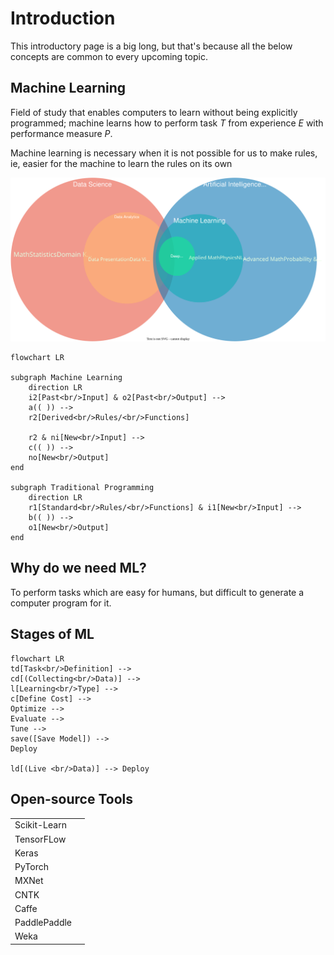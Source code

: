 # Introduction

This introductory page is a big long, but that's because all the below concepts are common to every upcoming topic.

## Machine Learning

Field of study that enables computers to learn without being explicitly programmed; machine learns how to perform task $T$ from experience $E$ with performance measure $P$.

Machine learning is necessary when it is not possible for us to make rules, ie, easier for the machine to learn the rules on its own

![img](./../assets/overview_ai_ml_dl_ds.svg)

```mermaid
flowchart LR

subgraph Machine Learning
	direction LR
	i2[Past<br/>Input] & o2[Past<br/>Output] -->
	a(( )) -->
	r2[Derived<br/>Rules/<br/>Functions]
	
	r2 & ni[New<br/>Input] -->
	c(( )) -->
	no[New<br/>Output]
end

subgraph Traditional Programming
	direction LR
	r1[Standard<br/>Rules/<br/>Functions] & i1[New<br/>Input] -->
	b(( )) -->
	o1[New<br/>Output]
end
```

## Why do we need ML?

To perform tasks which are easy for humans, but difficult to generate a computer program for it.

## Stages of ML

```mermaid
flowchart LR
td[Task<br/>Definition] -->
cd[(Collecting<br/>Data)] -->
l[Learning<br/>Type] -->
c[Define Cost] -->
Optimize -->
Evaluate -->
Tune -->
save([Save Model]) -->
Deploy

ld[(Live <br/>Data)] --> Deploy
```

## Open-source Tools

|              |      |
| ------------ | ---- |
| Scikit-Learn |      |
| TensorFLow   |      |
| Keras        |      |
| PyTorch      |      |
| MXNet        |      |
| CNTK         |      |
| Caffe        |      |
| PaddlePaddle |      |
| Weka         |      |

